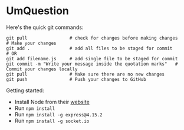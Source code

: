 # UmQuestion

Here's the quick git commands:
```
git pull                # check for changes before making changes
# Make your changes
git add .               # add all files to be staged for commit
# OR 
git add filename.js     # add single file to be staged for commit
git commit -m "Write your message inside the quotation marks"   # Commit your changes locally
git pull                # Make sure there are no new changes
git push                # Push your changes to GitHub
```

Getting started: 
- Install Node from their [website](https://nodejs.org/en/download/)
- Run ```npm install```
- Run ```npm install -g express@4.15.2```
- Run ```npm install -g socket.io```
